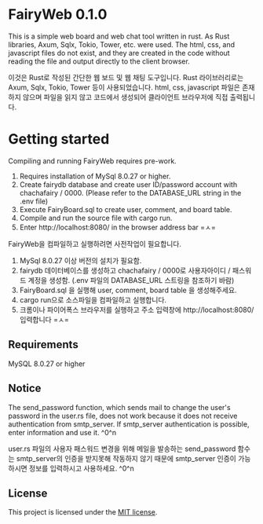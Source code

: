 # FairyWeb 0.1.0

This is a simple web board and web chat tool written in rust. As Rust libraries, Axum, Sqlx, Tokio, Tower, etc. were used. The html, css, and javascript files do not exist, and they are created in the code without reading the file and output directly to the client browser.

이것은 Rust로 작성된 간단한 웹 보드 및 웹 채팅 도구입니다. Rust 라이브러리로는 Axum, Sqlx, Tokio, Tower 등이 사용되었습니다. html, css, javascript 파일은 존재하지 않으며 파일을 읽지 않고 코드에서 생성되어 클라이언트 브라우저에 직접 출력됩니다.

# Getting started

Compiling and running FairyWeb requires pre-work.

1. Requires installation of MySql 8.0.27 or higher.
2. Create fairydb database and create user ID/password account with chachafairy / 0000. 
   (Please refer to the DATABASE_URL string in the .env file)
3. Execute FairyBoard.sql to create user, comment, and board table.
4. Compile and run the source file with cargo run.
5. Enter http://localhost:8080/ in the browser address bar =ㅅ=

FairyWeb을 컴파일하고 실행하려면 사전작업이 필요합니다.

1.  MySql 8.0.27 이상 버전의 설치가 필요함.
2. fairydb 데이터베이스를 생성하고 chachafairy / 0000로 사용자아이디 / 패스워드 계정을 생성함. (.env 파일의 DATABASE_URL 스트링을 참조하기 바람)
3. FairyBoard.sql 을 실행해 user, comment, board table 을 생성해주세요.
4. cargo run으로 소스파일을 컴파일하고 실행합니다.
5. 크롬이나 파이어폭스 브라우저를 실행하고 주소 입력창에 http://localhost:8080/ 입력합니다 =ㅅ=

## Requirements
MySQL 8.0.27 or higher
 
## Notice

The send_password function, which sends mail to change the user's password in the user.rs file, does not work because it does not receive authentication from smtp_server. If smtp_server authentication is possible, enter information and use it. ^0^n

user.rs 파일의 사용자 패스워드 변경을 위해 메일을 발송하는 send_password 함수는 smtp_server의 인증을 받지못해 작동하지 않기 때문에 smtp_server 인증이 가능하시면 정보를 입력하시고 사용하세요. ^0^n 

## License

This project is licensed under the [MIT license].

[MIT license]: LICENSE